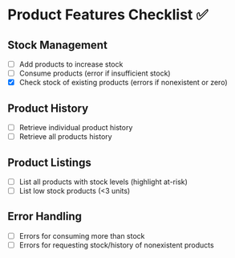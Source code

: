 # Product Features Checklist ✅

## Stock Management
- [ ] Add products to increase stock
- [ ] Consume products (error if insufficient stock)
- [x] Check stock of existing products (errors if nonexistent or zero)

## Product History
- [ ] Retrieve individual product history
- [ ] Retrieve all products history

## Product Listings
- [ ] List all products with stock levels (highlight at-risk)
- [ ] List low stock products (<3 units)

## Error Handling
- [ ] Errors for consuming more than stock
- [ ] Errors for requesting stock/history of nonexistent products

